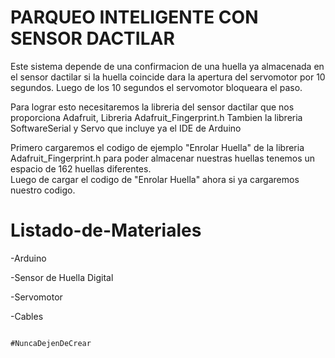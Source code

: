 # PARQUEO INTELIGENTE CON SENSOR DACTILAR
                                                                                                                                
  Este sistema depende de una confirmacion de una huella ya almacenada en el sensor dactilar
 si la huella coincide dara la apertura del servomotor por 10 segundos. Luego de los 10 segundos 
 el servomotor bloqueara el paso.                   
                                                                                                                                 
  Para lograr esto necesitaremos la libreria del sensor dactilar que nos proporciona Adafruit,
 Libreria Adafruit_Fingerprint.h
 Tambien la libreria SoftwareSerial y Servo que incluye ya el IDE de Arduino                                                                  

  Primero cargaremos el codigo de ejemplo "Enrolar Huella" de la libreria Adafruit_Fingerprint.h 
 para poder almacenar nuestras huellas tenemos un espacio de 162 huellas diferentes.                                                                                                                                                                                                        
 Luego de cargar el codigo de "Enrolar Huella" ahora si ya cargaremos nuestro codigo.                                                                                                                                    
                                                 

# Listado-de-Materiales

-Arduino 

-Sensor de Huella Digital 

-Servomotor 

-Cables 










                                                         #NuncaDejenDeCrear
